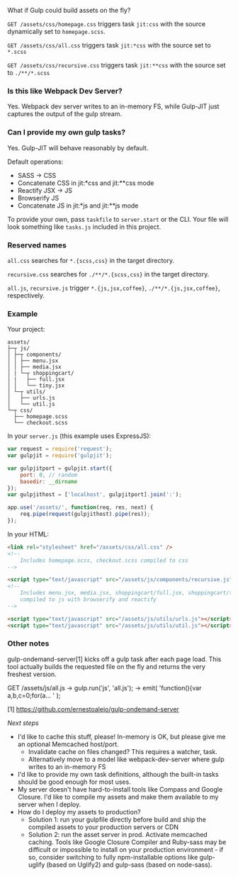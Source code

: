 What if Gulp could build assets on the fly?

`GET /assets/css/homepage.css` triggers task `jit:css` with the source dynamically set to `homepage.scss`.

`GET /assets/css/all.css` triggers task `jit:*css` with the source set to `*.scss`

`GET /assets/css/recursive.css` triggers task `jit:**css` with the source set to `./**/*.scss`

### Is this like Webpack Dev Server?

Yes. Webpack dev server writes to an in-memory FS, while Gulp-JIT just captures the output of the gulp stream.

### Can I provide my own gulp tasks?

Yes. Gulp-JIT will behave reasonably by default.

Default operations:

- SASS -> CSS
- Concatenate CSS in jit:\*css and jit:\*\*css mode
- Reactify JSX -> JS
- Browserify JS
- Concatenate JS in jit:\*js and jit:\*\*js mode

To provide your own, pass `taskfile` to `server.start` or the CLI. Your file will look something like `tasks.js` included in this project.

### Reserved names

`all.css` searches for `*.{scss,css}` in the target directory.

`recursive.css` searches for `./**/*.{scss,css}` in the target directory.

`all.js`, `recursive.js` trigger `*.{js,jsx,coffee}`, `./**/*.{js,jsx,coffee}`, respectively.

### Example

Your project:
```
assets/
├─┬ js/
│ ├─┬ components/
│ │ ├── menu.jsx
│ │ ├── media.jsx
│ | └─┬ shoppingcart/
│ |   ├── full.jsx
│ │   └── tiny.jsx
│ └─┬ utils/
│   ├── urls.js
│   └── util.js
└─┬ css/
  ├── homepage.scss
  └── checkout.scss
```

In your `server.js` (this example uses ExpressJS):

```javascript
var request = require('request');
var gulpjit = require('gulpjit');

var gulpjitport = gulpjit.start({
    port: 0, // random
    basedir: __dirname
});
var gulpjithost = ['localhost', gulpjitport].join(':');

app.use('/assets/', function(req, res, next) {
    req.pipe(request(gulpjithost).pipe(res));
});
```

In your HTML:

```html
<link rel="stylesheet" href="/assets/css/all.css" />
<!--
    Includes homepage.scss, checkout.scss compiled to css
-->

<script type="text/javascript" src="/assets/js/components/recursive.js"></script>
<!--
    Includes menu.jsx, media.jsx, shoppingcart/full.jsx, shoppingcart/tiny.jsx
    compiled to js with browserify and reactify
-->

<script type="text/javascript" src="/assets/js/utils/urls.js"></script>
<script type="text/javascript" src="/assets/js/utils/util.js"></script>
```



### Other notes

gulp-ondemand-server[1] kicks off a gulp task after each page load. This tool actually builds the requested file on the fly and returns the very freshest version.

GET /assets/js/all.js
 -> gulp.run('js', 'all.js');
 -> emit( 'function(){var a,b,c=0;for(a... ' );

[1] https://github.com/ernestoalejo/gulp-ondemand-server

*Next steps*

* I'd like to cache this stuff, please! In-memory is OK, but please give me an optional Memcached host/port.
   * Invalidate cache on files changed? This requires a watcher, task.
   * Alternatively move to a model like webpack-dev-server where gulp writes to an in-memory FS
* I'd like to provide my own task definitions, although the built-in tasks should be good enough for most uses.
* My server doesn't have hard-to-install tools like Compass and Google Closure. I'd like to compile my assets and make them available to my server when I deploy.
* How do I deploy my assets to production?
   * Solution 1: run your gulpfile directly before build and ship the compiled assets to your production servers or CDN
   * Solution 2: run the asset server in prod. Activate memcached caching. Tools like Google Closure Compiler and Ruby-sass may be difficult or impossible to install on your production environment - if so, consider switching to fully npm-installable options like gulp-uglify (based on Uglify2) and gulp-sass (based on node-sass).

